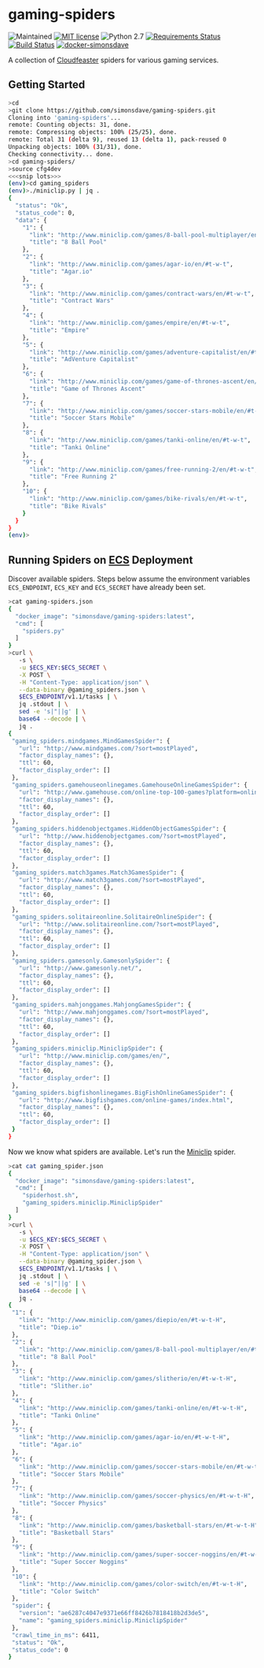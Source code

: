 # gaming-spiders
![Maintained](https://img.shields.io/maintenance/yes/2017.svg)
[![MIT license](http://img.shields.io/badge/license-MIT-brightgreen.svg)](http://opensource.org/licenses/MIT)
![Python 2.7](https://img.shields.io/badge/python-2.7-FFC100.svg?style=flat)
[![Requirements Status](https://requires.io/github/simonsdave/gaming-spiders/requirements.svg?branch=release-1.1.0)](https://requires.io/github/simonsdave/gaming-spiders/requirements/?branch=release-1.1.0)
[![Build Status](https://travis-ci.org/simonsdave/gaming-spiders.svg?branch=release-1.1.0)](https://travis-ci.org/simonsdave/gaming-spiders)
[![docker-simonsdave](https://img.shields.io/badge/docker-simonsdave%2Fgaming%20spiders-blue.svg)](https://hub.docker.com/r/simonsdave/gaming-spiders/)

A collection of [Cloudfeaster](https://github.com/simonsdave/cloudfeaster)
spiders for various gaming services.

## Getting Started

```bash
>cd
>git clone https://github.com/simonsdave/gaming-spiders.git
Cloning into 'gaming-spiders'...
remote: Counting objects: 31, done.
remote: Compressing objects: 100% (25/25), done.
remote: Total 31 (delta 9), reused 13 (delta 1), pack-reused 0
Unpacking objects: 100% (31/31), done.
Checking connectivity... done.
>cd gaming-spiders/
>source cfg4dev
<<<snip lots>>>
(env)>cd gaming_spiders
(env)>./miniclip.py | jq .
{
  "status": "Ok",
  "status_code": 0,
  "data": {
    "1": {
      "link": "http://www.miniclip.com/games/8-ball-pool-multiplayer/en/#t-w-t",
      "title": "8 Ball Pool"
    },
    "2": {
      "link": "http://www.miniclip.com/games/agar-io/en/#t-w-t",
      "title": "Agar.io"
    },
    "3": {
      "link": "http://www.miniclip.com/games/contract-wars/en/#t-w-t",
      "title": "Contract Wars"
    },
    "4": {
      "link": "http://www.miniclip.com/games/empire/en/#t-w-t",
      "title": "Empire"
    },
    "5": {
      "link": "http://www.miniclip.com/games/adventure-capitalist/en/#t-w-t",
      "title": "AdVenture Capitalist"
    },
    "6": {
      "link": "http://www.miniclip.com/games/game-of-thrones-ascent/en/#t-w-t",
      "title": "Game of Thrones Ascent"
    },
    "7": {
      "link": "http://www.miniclip.com/games/soccer-stars-mobile/en/#t-w-t",
      "title": "Soccer Stars Mobile"
    },
    "8": {
      "link": "http://www.miniclip.com/games/tanki-online/en/#t-w-t",
      "title": "Tanki Online"
    },
    "9": {
      "link": "http://www.miniclip.com/games/free-running-2/en/#t-w-t",
      "title": "Free Running 2"
    },
    "10": {
      "link": "http://www.miniclip.com/games/bike-rivals/en/#t-w-t",
      "title": "Bike Rivals"
    }
  }
}
(env)>
```

## Running Spiders on [ECS](https://github.com/simonsdave/ecs) Deployment

Discover available spiders.
Steps below assume the environment variables ```ECS_ENDPOINT```, ```ECS_KEY``` and ```ECS_SECRET```
have already been set.

```bash
>cat gaming-spiders.json
{
  "docker_image": "simonsdave/gaming-spiders:latest",
  "cmd": [
    "spiders.py"
  ]
}
>curl \
   -s \
   -u $ECS_KEY:$ECS_SECRET \
   -X POST \
   -H "Content-Type: application/json" \
   --data-binary @gaming_spiders.json \
   $ECS_ENDPOINT/v1.1/tasks | \
   jq .stdout | \
   sed -e 's|"||g' | \
   base64 --decode | \
   jq .
{
 "gaming_spiders.mindgames.MindGamesSpider": {
   "url": "http://www.mindgames.com/?sort=mostPlayed",
   "factor_display_names": {},
   "ttl": 60,
   "factor_display_order": []
 },
 "gaming_spiders.gamehouseonlinegames.GamehouseOnlineGamesSpider": {
   "url": "http://www.gamehouse.com/online-top-100-games?platform=online-games",
   "factor_display_names": {},
   "ttl": 60,
   "factor_display_order": []
 },
 "gaming_spiders.hiddenobjectgames.HiddenObjectGamesSpider": {
   "url": "http://www.hiddenobjectgames.com/?sort=mostPlayed",
   "factor_display_names": {},
   "ttl": 60,
   "factor_display_order": []
 },
 "gaming_spiders.match3games.Match3GamesSpider": {
   "url": "http://www.match3games.com/?sort=mostPlayed",
   "factor_display_names": {},
   "ttl": 60,
   "factor_display_order": []
 },
 "gaming_spiders.solitaireonline.SolitaireOnlineSpider": {
   "url": "http://www.solitaireonline.com/?sort=mostPlayed",
   "factor_display_names": {},
   "ttl": 60,
   "factor_display_order": []
 },
 "gaming_spiders.gamesonly.GamesonlySpider": {
   "url": "http://www.gamesonly.net/",
   "factor_display_names": {},
   "ttl": 60,
   "factor_display_order": []
 },
 "gaming_spiders.mahjonggames.MahjongGamesSpider": {
   "url": "http://www.mahjonggames.com/?sort=mostPlayed",
   "factor_display_names": {},
   "ttl": 60,
   "factor_display_order": []
 },
 "gaming_spiders.miniclip.MiniclipSpider": {
   "url": "http://www.miniclip.com/games/en/",
   "factor_display_names": {},
   "ttl": 60,
   "factor_display_order": []
 },
 "gaming_spiders.bigfishonlinegames.BigFishOnlineGamesSpider": {
   "url": "http://www.bigfishgames.com/online-games/index.html",
   "factor_display_names": {},
   "ttl": 60,
   "factor_display_order": []
 }
}
```

Now we know what spiders are available.
Let's run the [Miniclip](http://www.miniclip.com/games/en/) spider.

```bash
>cat cat gaming_spider.json
{
  "docker_image": "simonsdave/gaming-spiders:latest",
  "cmd": [
    "spiderhost.sh",
    "gaming_spiders.miniclip.MiniclipSpider"
  ]
}
>curl \
   -s \
   -u $ECS_KEY:$ECS_SECRET \
   -X POST \
   -H "Content-Type: application/json" \
   --data-binary @gaming_spider.json \
   $ECS_ENDPOINT/v1.1/tasks | \
   jq .stdout | \
   sed -e 's|"||g' | \
   base64 --decode | \
   jq .
{
 "1": {
   "link": "http://www.miniclip.com/games/diepio/en/#t-w-t-H",
   "title": "Diep.io"
 },
 "2": {
   "link": "http://www.miniclip.com/games/8-ball-pool-multiplayer/en/#t-w-t-H",
   "title": "8 Ball Pool"
 },
 "3": {
   "link": "http://www.miniclip.com/games/slitherio/en/#t-w-t-H",
   "title": "Slither.io"
 },
 "4": {
   "link": "http://www.miniclip.com/games/tanki-online/en/#t-w-t-H",
   "title": "Tanki Online"
 },
 "5": {
   "link": "http://www.miniclip.com/games/agar-io/en/#t-w-t-H",
   "title": "Agar.io"
 },
 "6": {
   "link": "http://www.miniclip.com/games/soccer-stars-mobile/en/#t-w-t-H",
   "title": "Soccer Stars Mobile"
 },
 "7": {
   "link": "http://www.miniclip.com/games/soccer-physics/en/#t-w-t-H",
   "title": "Soccer Physics"
 },
 "8": {
   "link": "http://www.miniclip.com/games/basketball-stars/en/#t-w-t-H",
   "title": "Basketball Stars"
 },
 "9": {
   "link": "http://www.miniclip.com/games/super-soccer-noggins/en/#t-w-t-H",
   "title": "Super Soccer Noggins"
 },
 "10": {
   "link": "http://www.miniclip.com/games/color-switch/en/#t-w-t-H",
   "title": "Color Switch"
 },
 "spider": {
   "version": "ae6287c4047e9371e66ff8426b7818418b2d3de5",
   "name": "gaming_spiders.miniclip.MiniclipSpider"
 },
 "crawl_time_in_ms": 6411,
 "status": "Ok",
 "status_code": 0
}
```
